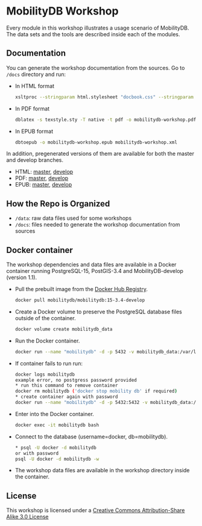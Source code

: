 # MobilityDB Workshop


Every module in this workshop illustrates a usage scenario of MobilityDB. The data sets and the tools are described inside each
of the modules.

## Documentation

You can generate the workshop documentation from the sources. Go to `/docs` directory and run: 
*  In HTML format
    ```bash
    xsltproc --stringparam html.stylesheet "docbook.css" --stringparam chunker.output.encoding "UTF-8"  --xinclude -o index.html /usr/share/xml/docbook/stylesheet/docbook-xsl/html/chunk.xsl mobilitydb-workshop.xml
    ```
*  In PDF format
    ```bash
    dblatex -s texstyle.sty -T native -t pdf -o mobilitydb-workshop.pdf mobilitydb-workshop.xml 
    ```
* In EPUB format
    ```bash
    dbtoepub -o mobilitydb-workshop.epub mobilitydb-workshop.xml
    ```
In addition, pregenerated versions of them are available for both the master and develop branches.

*   HTML: [master](https://mobilitydb.github.io/MobilityDB-workshop/master/html/index.html), [develop](https://mobilitydb.github.io/MobilityDB-workshop/develop/html/index.html)
*   PDF: [master](https://mobilitydb.github.io/MobilityDB-workshop/master/mobilitydb-manual.pdf), [develop](https://mobilitydb.github.io/MobilityDB-workshop/develop/mobilitydb-manual.pdf)
*   EPUB: [master](https://mobilitydb.github.io/MobilityDB-workshop/master/mobilitydb-manual.epub), [develop](https://mobilitydb.github.io/MobilityDB-workshop/develop/mobilitydb-manual.epub)

## How the Repo is Organized
- `/data`: raw data files used for some workshops
- `/docs`: files needed to generate the workshop documentation from sources

## Docker container

The workshop dependencies and data files are available in a Docker container running PostgreSQL-15, PostGIS-3.4 and MobilityDB-develop (version 1.1).

*  Pull the prebuilt image from the [Docker Hub Registry](https://hub.docker.com/r/mobilitydb/mobilitydb).

    ```bash
    docker pull mobilitydb/mobilitydb:15-3.4-develop
    ```

*  Create a Docker volume to preserve the PostgreSQL database files outside of the container.
    ```bash
    docker volume create mobilitydb_data
    ```
 *  Run the Docker container.
    ```bash
    docker run --name "mobilitydb" -d -p 5432 -v mobilitydb_data:/var/lib/postgresql mobilitydb/mobilitydb:15-3.4-develop
    ```
 *  If container fails to run run:
    ```bash
    docker logs mobilitydb 
    example error, no postgress password provided 
    * run this command to remove container
    docker rm mobilitydb ('docker stop mobility db' if required)
    * create container again with password
    docker run --name "mobilitydb" -d -p 5432:5432 -v mobilitydb_data:/var/lib/postgresql -e POSTGRES_PASSWORD=mysecretpassword mobilitydb/mobilitydb:15-3.4-develop

    ```
 *  Enter into the Docker container.
    ```bash
    docker exec -it mobilitydb bash
    ```
 *  Connect to the database  (username=docker, db=mobilitydb).
    ```bash
    * psql -U docker -d mobilitydb 
    or with password
    psql -U docker -d mobilitydb -w 
    ```
 *  The workshop data files are available in the workshop directory inside the container.


## License

This workshop is licensed under a [Creative Commons Attribution-Share Alike 3.0 License](https://creativecommons.org/licenses/by-sa/3.0/)
